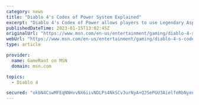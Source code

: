 ```yaml
---
category: news
title: "Diablo 4's Codex of Power System Explained"
excerpt: "Diablo 4's Codex of Power allows players to use Legendary Aspects and Powers to substantially improve their gear and builds."
publishedDateTime: 2023-01-15T13:02:45Z
originalUrl: "https://www.msn.com/en-us/entertainment/gaming/diablo-4-s-codex-of-power-system-explained/ar-AA16nj6E"
webUrl: "https://www.msn.com/en-us/entertainment/gaming/diablo-4-s-codex-of-power-system-explained/ar-AA16nj6E"
type: article

provider:
  name: GameRant on MSN
  domain: msn.com

topics:
  - Diablo 4

secured: "okbN4CswMFEqNNHvvNX6iivNDLPs4NkSCv3urNyA+QJSePGU3AielfeRbNyenlMbnS+TjWv1g9vXGmRxP/Zel9G9Rz/TYoSrSi3hpVyQUMKbf3c0QfXang/gKGlOoMpcFCeomA+UILO5Pn1h+GW5lVR8EdKM4sU4woLvUhUxOF8+Rwbnk/S7QQGq8HribTbKocKioeOIb3r7p2hvNm5m2n8/vnS6kTrZTqyAzxpb72EY6Dmbo7FIVOW4Aou8ZyRLnC3aWXm16Fyz71ILV3pRTkAIfTPBt30ntLJicdg8POYJrNyL6MQsg0Dd5Id+goKnjt2Wt/0PAnSgp279K8w4G4dKhOqSmY+QgzrsjwdBt1o=;lX5j7JTxetq13PRqw73R4w=="
---
```


